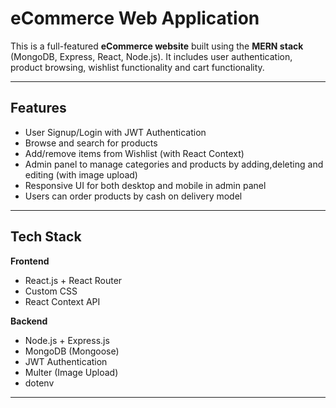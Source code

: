 # eCommerce Web Application

This is a full-featured **eCommerce website** built using the **MERN stack** (MongoDB, Express, React, Node.js). It includes user authentication, product browsing, wishlist functionality and cart functionality.

---

##  Features

-  User Signup/Login with JWT Authentication
-  Browse and search for products
-  Add/remove items from Wishlist (with React Context)
-  Admin panel to manage categories and products by adding,deleting and editing  (with image upload)
-  Responsive UI for both desktop and mobile in admin panel
- Users can order products by cash on delivery model

---

## Tech Stack

**Frontend**  
- React.js + React Router  
- Custom CSS  
- React Context API  

**Backend**  
- Node.js + Express.js  
- MongoDB (Mongoose)  
- JWT Authentication  
- Multer (Image Upload)
- dotenv  

---

